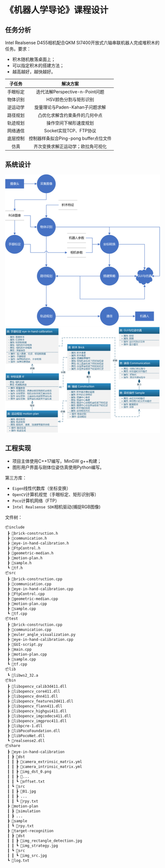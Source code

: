 # 《机器人学导论》课程设计



[1]: https://github.com/xiaosq2000/robotics-final-project/blob/main/share/docs/latex/slide/slide.pdf	"幻灯片"

## 任务分析

Intel Realsense D455相机配合QKM SI7400开放式六轴串联机器人完成堆积木的任务。要求：

- 积木随机散落桌面上；
- 可以指定积木的搭建方法；
- 越高越好，越快越好。

|子任务| 解决方案|
|:------:|:------:|
|手眼标定|迭代法解Perspective-n-Point问题|
|物体识别|HSV颜色分割与矩形识别|
|逆运动学|旋量理论与Paden-Kahan子问题求解|
|路径规划|凸优化求解含约束条件的几何中点|
|轨迹规划|操作空间下梯形速度规划|
|网络通信|Socket实现TCP、FTP协议|
|底层控制|控制器样条拟合Ping-pong buffer点位文件|
|仿真|齐次变换求解正运动学；欧拉角可视化|


## 系统设计

<img src="share/docs/graphics/UML数据流图.png" alt="UML数据流图" style="zoom: 50%;" />

<img src="share/docs/graphics/UML类图.png" alt="UML类图" style="zoom:50%;" />



## 工程实现

- 项目主体使用C++17编写，MinGW g++构建；
- 图形用户界面与刚体位姿仿真使用Python编写。

第三方库：

- `Eigen`线性代数库（坐标变换）
- `OpenCV`计算机视觉（手眼标定、矩形识别等）
- `Poco`计算机网络（FTP）
- `Intel Realsense SDK`相机驱动(捕捉RGB图像)

文件树：

```
📦include
 ┣ 📜brick-construction.h
 ┣ 📜communication.h
 ┣ 📜eye-in-hand-calibration.h
 ┣ 📜FtpControl.h
 ┣ 📜geometric-median.h
 ┣ 📜motion-plan.h
 ┣ 📜sample.h
 ┗ 📜tf.h
📦src
 ┣ 📜brick-construction.cpp
 ┣ 📜communication.cpp
 ┣ 📜eye-in-hand-calibration.cpp
 ┣ 📜FtpControl.cpp
 ┣ 📜geometric-median.cpp
 ┣ 📜motion-plan.cpp
 ┣ 📜sample.cpp
 ┗ 📜tf.cpp
📦test
 ┣ 📜brick-construction.cpp
 ┣ 📜communication.cpp
 ┣ 📜euler_angle_visualization.py
 ┣ 📜eye-in-hand-calibration.cpp
 ┣ 📜GUI-script.py
 ┣ 📜main.cpp
 ┣ 📜motion-plan.cpp
 ┣ 📜sample.cpp
 ┗ 📜tf.cpp
📦lib
 ┗ 📜libws2_32.a
📦bin
 ┣ 📜libopencv_calib3d411.dll
 ┣ 📜libopencv_core411.dll
 ┣ 📜libopencv_dnn411.dll
 ┣ 📜libopencv_features2d411.dll
 ┣ 📜libopencv_flann411.dll
 ┣ 📜libopencv_highgui411.dll
 ┣ 📜libopencv_imgcodecs411.dll
 ┣ 📜libopencv_imgproc411.dll
 ┣ 📜libpcre-1.dll
 ┣ 📜libPocoFoundation.dll
 ┣ 📜libPocoNet.dll
 ┗ 📜realsense2.dll
📦share
 ┣ 📂eye-in-hand-calibration
 ┃ ┣ 📂dst
 ┃ ┃ ┣ 📜camera_extrinsic_matrix.yml
 ┃ ┃ ┣ 📜camera_intrinsic_matrix.yml
 ┃ ┃ ┣ 📜img_dst_0.png
 ┃ ┃ ┣ 📜...
 ┃ ┃ ┗ 📜offset.txt
 ┃ ┗ 📂src
 ┃ ┃ ┣ 📜01.jpg
 ┃ ┃ ┣ ...
 ┃ ┃ ┗ 📜rpy.txt
 ┣ 📂motion-plan
 ┃ ┣ 📂simulation
 ┃ ┣ ...
 ┣ 📂sample
 ┃ ┗ 📜rpy.txt
 ┣ 📂target-recognition
 ┃ ┣ 📂dst
 ┃ ┃ ┣ 📜img_rectangle_detection.jpg
 ┃ ┃ ┗ 📜img_strategy.jpg
 ┃ ┗ 📂src
 ┃ ┃ ┗ 📜img_src.jpg
 ┗ 📜log.txt
```